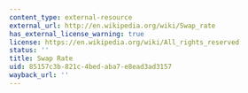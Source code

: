 ```yaml
---
content_type: external-resource
external_url: http://en.wikipedia.org/wiki/Swap_rate
has_external_license_warning: true
license: https://en.wikipedia.org/wiki/All_rights_reserved
status: ''
title: Swap Rate
uid: 85157c3b-821c-4bed-aba7-e8ead3ad3157
wayback_url: ''
---
```

